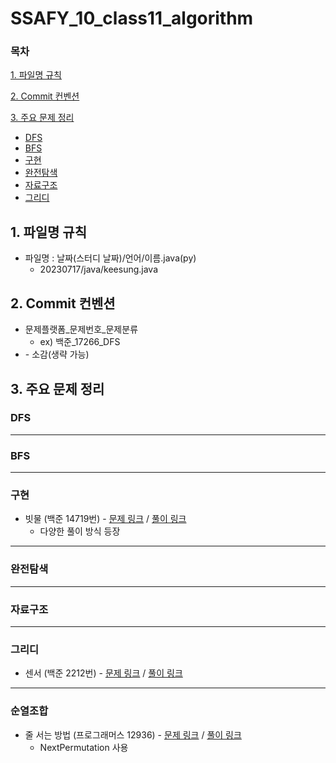 # SSAFY_10_class11_algorithm

### 목차

[1. 파일명 규칙](#1-파일명-규칙)

[2. Commit 컨벤션](#2-Commit-컨벤션)

[3. 주요 문제 정리](#3-주요-문제-정리)
 * [DFS](#DFS)
 * [BFS](#BFS)
 * [구현](#구현)
 * [완전탐색](#완전탐색)
 * [자료구조](#자료구조)
 * [그리디](#그리디)
   
## 1. 파일명 규칙
* 파일명 : 날짜(스터디 날짜)/언어/이름.java(py)
  * 20230717/java/keesung.java
  
## 2. Commit 컨벤션
* 문제플랫폼_문제번호_문제분류
  * ex) 백준_17266_DFS
* \- 소감(생략 가능)
  
## 3. 주요 문제 정리
### DFS
---
### BFS
---
### 구현
* 빗물 (백준 14719번) - [문제 링크](https://www.acmicpc.net/problem/14719) / [풀이 링크](https://github.com/GNuSeekK/SSAFY_10_class11_algorithm/tree/main/20230808)
   * 다양한 풀이 방식 등장
---
### 완전탐색
---
### 자료구조
---
### 그리디
* 센서 (백준 2212번) - [문제 링크](https://www.acmicpc.net/problem/2212) / [풀이 링크](https://github.com/GNuSeekK/SSAFY_10_class11_algorithm/tree/main/20230731)
---
### 순열조합
* 줄 서는 방법 (프로그래머스 12936) - [문제 링크](https://school.programmers.co.kr/learn/courses/30/lessons/12936) / [풀이 링크](https://github.com/GNuSeekK/SSAFY_10_class11_algorithm/tree/main/20230801)
   * NextPermutation 사용
